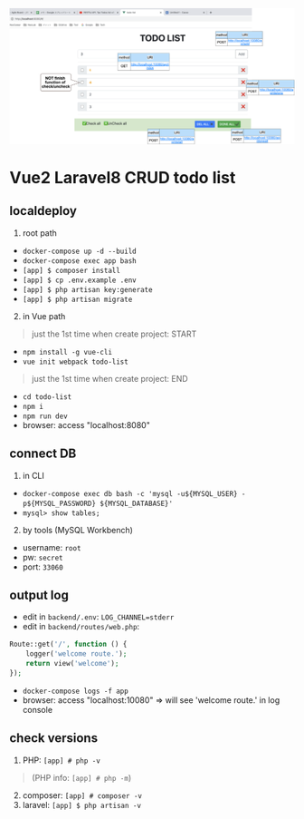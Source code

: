 ![demo](demo.png)

# Vue2 Laravel8 CRUD todo list

## localdeploy

1. root path
- `docker-compose up -d --build`
- `docker-compose exec app bash`
- `[app] $ composer install`
- `[app] $ cp .env.example .env`
- `[app] $ php artisan key:generate`
- `[app] $ php artisan migrate`
2. in Vue path
> just the 1st time when create project: START
- `npm install -g vue-cli`
- `vue init webpack todo-list`
> just the 1st time when create project: END
- `cd todo-list`
- `npm i`
- `npm run dev`
- browser: access "localhost:8080"

## connect DB

1. in CLI
- `docker-compose exec db bash -c 'mysql -u${MYSQL_USER} -p${MYSQL_PASSWORD} ${MYSQL_DATABASE}'`
- `mysql> show tables;`
2. by tools (MySQL Workbench)
- username: `root`
- pw: `secret`
- port: `33060`

## output log

- edit in `backend/.env`: `LOG_CHANNEL=stderr`
- edit in `backend/routes/web.php`:
```php
Route::get('/', function () {
    logger('welcome route.');
    return view('welcome');
});
```
- `docker-compose logs -f app`
- browser: access "localhost:10080" => will see 'welcome route.' in log console

## check versions

1. PHP: `[app] # php -v`
>(PHP info: `[app] # php -m`)
2. composer: `[app] # composer -v`
3. laravel: `[app] $ php artisan -v`
